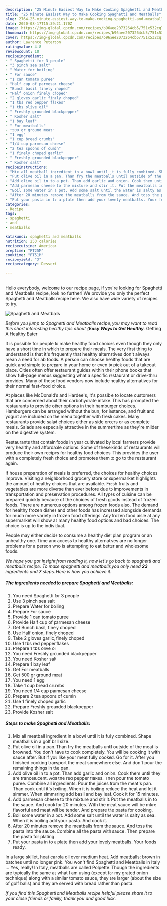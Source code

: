 ```yaml
---
description: "25 Minute Easiest Way to Make Cooking Spaghetti and Meatballs"
title: "25 Minute Easiest Way to Make Cooking Spaghetti and Meatballs"
slug: 2764-25-minute-easiest-way-to-make-cooking-spaghetti-and-meatballs
date: 2020-08-17T15:39:21.170Z
image: https://img-global.cpcdn.com/recipes/b96aee2073264cb5/751x532cq70/spaghetti-and-meatballs-recipe-main-photo.jpg
thumbnail: https://img-global.cpcdn.com/recipes/b96aee2073264cb5/751x532cq70/spaghetti-and-meatballs-recipe-main-photo.jpg
cover: https://img-global.cpcdn.com/recipes/b96aee2073264cb5/751x532cq70/spaghetti-and-meatballs-recipe-main-photo.jpg
author: Lawrence Peterson
ratingvalue: 4.8
reviewcount: 10
recipeingredient:
- " Spaghetti for 3 people"
- "3 pinch sea salt"
- " Water for boiling"
- " For sauce"
- "1 can tomato puree"
- "Half cup of parmesan cheese"
- "Bunch basil finely choped"
- "Half onion finely choped"
- "2 gloves garlic finely choped"
- "1 tbs red pepper flakes"
- "1 tbs olive oil"
- " Freshly grounded blackpepper"
- " Kosher salt"
- "1 bay leaf"
- " For meatballs"
- "500 gr ground meat"
- "1 egg"
- "1 cup bread crumbs"
- "1/4 cup parmesan cheese"
- "2 tea spoons of cumin"
- "1 finely choped garlic"
- " Freshly grounded blackpepper"
- " Kosher salt"
recipeinstructions:
- "Mix all meatball ingredient in a bowl until it is fully combined. Shape meatballs in a golf ball size."
- "Put olive oil in a pan. Than fry the meatballs until outside of the meat is browned. You don&#39;t have to cook completely. You will be cooking it with sauce after. But if you like your meat fully cooked. Go for it. After you finished cooking transport the meat somewhere else. And don&#39;t pour the remaining things in the pan."
- "Add olive oil in to a pot. Than add garlic and onion. Cook them until they are trancelucent. Add the red pepper flakes. Then pour the tomato puree. Combine all ingredients. Pour the juices from the meat&#39;s pan. Than cook until it&#39;s boiling. When it is boiling reduce the heat and let it simmer. When simmering add basil and bay leaf. Cook it for 15 minutes."
- "Add parmesan cheese to the mixture and stir it. Put the meatballs in to the sauce. And cook for 20 minutes. With the meat sauce will be mkre flavorful and meat will be tender. And prepare the pasta for cooking."
- "Boil some water in a pot. Add some salt until the water is salty as sea. When it is boiling add your pasta. And cook it."
- "After 20 minutes remove the meatballs from the sauce. And toss the pasta into the sauce. Combine all the pasta with sauce. Then prepare the pasta for plating."
- "Put your pasta in to a plate then add your lovely meatballs. Your foods ready."
categories:
- Recipe
tags:
- spaghetti
- and
- meatballs

katakunci: spaghetti and meatballs 
nutrition: 253 calories
recipecuisine: American
preptime: "PT25M"
cooktime: "PT51M"
recipeyield: "3"
recipecategory: Dessert

---
```

<br>
Hello everybody, welcome to our recipe page, if you're looking for Spaghetti and Meatballs recipe, look no further! We provide you only the perfect Spaghetti and Meatballs recipe here. We also have wide variety of recipes to try.
<br>


![Spaghetti and Meatballs](https://img-global.cpcdn.com/recipes/b96aee2073264cb5/751x532cq70/spaghetti-and-meatballs-recipe-main-photo.jpg)

<i>Before you jump to Spaghetti and Meatballs recipe, you may want to read this short interesting healthy tips about {<strong>Easy Ways to Get Healthy</strong>.</i>
Getting A Healthy Eater

It is possible for people to make healthy food choices even though they only have a short time in which to prepare their meals. The very first thing to understand is that it's frequently that healthy alternatives don't always mean a need for ab foods. A person can choose healthy foods that are quick and simple to prepare in your home or even to pick out of a takeout place. Cities often offer restaurant guides within their phone books that show full-page menus suggesting what a specific restaurant or drive-thru provides. Many of these food vendors now include healthy alternatives for their normal fast-food choice.

At places like McDonald's and Hardee's, it's possible to locate customers that are concerned about their carbohydrate intake.  This has prompted the restaurants to provide other options in their hamburger choices. Hamburgers can be arranged without the bun, for instance, and fruit and yogurt are included on the menu together with fresh cakes. Many restaurants provide salad choices either as side orders or as complete meals.  Salads are especially attractive in the summertime as they're milder on the digestive system.

Restaurants that contain foods in year cultivated by local farmers provide very healthy and affordable options. Some of these kinds of restaurants will produce their own recipes for healthy food choices.  This provides the user with a completely fresh choice and promotes them to go to the restaurant again.

If house preparation of meals is preferred, the choices for healthy choices improve. Visiting a neighborhood grocery store or supermarket highlights the amount of healthy choices that are available. Fresh fruits and vegetables are more diverse than ever before due to improvements in transportation and preservation procedures.  All types of cuisine can be prepared quickly because of the choices of fresh goods instead of frozen foods. There are numerous options among frozen foods also. The demand for healthy frozen dishes and other foods has increased alongside demands for much more variety in frozen food offerings. Any frozen food aisle at any supermarket will show as many healthy food options and bad choices. The choice is up to the individual.

People may either decide to consume a healthy diet plan program or an unhealthy one. Time and access to healthy alternatives are no longer problems for a person who is attempting to eat better and wholesome foods.


<i>We hope you got insight from reading it, now let's go back to spaghetti and meatballs recipe. To make spaghetti and meatballs you only need <strong>23</strong> ingredients and <strong>7</strong> steps. Here is how you achieve it.
</i>

##### The ingredients needed to prepare Spaghetti and Meatballs:

1. You need  Spaghetti for 3 people
1. Use 3 pinch sea salt
1. Prepare  Water for boiling
1. Prepare  For sauce
1. Provide 1 can tomato puree
1. Provide Half cup of parmesan cheese
1. Get Bunch basil, finely choped
1. Use Half onion, finely choped
1. Take 2 gloves garlic, finely choped
1. Use 1 tbs red pepper flakes
1. Prepare 1 tbs olive oil
1. You need  Freshly grounded blackpepper
1. You need  Kosher salt
1. Prepare 1 bay leaf
1. Get  For meatballs
1. Get 500 gr ground meat
1. You need 1 egg
1. Take 1 cup bread crumbs
1. You need 1/4 cup parmesan cheese
1. Prepare 2 tea spoons of cumin
1. Use 1 finely choped garlic
1. Prepare  Freshly grounded blackpepper
1. Provide  Kosher salt


##### Steps to make Spaghetti and Meatballs:

1. Mix all meatball ingredient in a bowl until it is fully combined. Shape meatballs in a golf ball size.
1. Put olive oil in a pan. Than fry the meatballs until outside of the meat is browned. You don&#39;t have to cook completely. You will be cooking it with sauce after. But if you like your meat fully cooked. Go for it. After you finished cooking transport the meat somewhere else. And don&#39;t pour the remaining things in the pan.
1. Add olive oil in to a pot. Than add garlic and onion. Cook them until they are trancelucent. Add the red pepper flakes. Then pour the tomato puree. Combine all ingredients. Pour the juices from the meat&#39;s pan. Than cook until it&#39;s boiling. When it is boiling reduce the heat and let it simmer. When simmering add basil and bay leaf. Cook it for 15 minutes.
1. Add parmesan cheese to the mixture and stir it. Put the meatballs in to the sauce. And cook for 20 minutes. With the meat sauce will be mkre flavorful and meat will be tender. And prepare the pasta for cooking.
1. Boil some water in a pot. Add some salt until the water is salty as sea. When it is boiling add your pasta. And cook it.
1. After 20 minutes remove the meatballs from the sauce. And toss the pasta into the sauce. Combine all the pasta with sauce. Then prepare the pasta for plating.
1. Put your pasta in to a plate then add your lovely meatballs. Your foods ready.


In a large skillet, heat canola oil over medium heat. Add meatballs; brown in batches until no longer pink. You won&#39;t find Spaghetti and Meatballs in Italy … Yes, really! In Italy, meatballs are called Polpette. Though the ingredients are typically the same as what I am using (except for my grated onion technique) along with a similar tomato sauce, they are larger (about the size of golf balls) and they are served with bread rather than pasta. 

<i>If you find this Spaghetti and Meatballs recipe helpful please share it to your close friends or family, thank you and good luck.</i>
